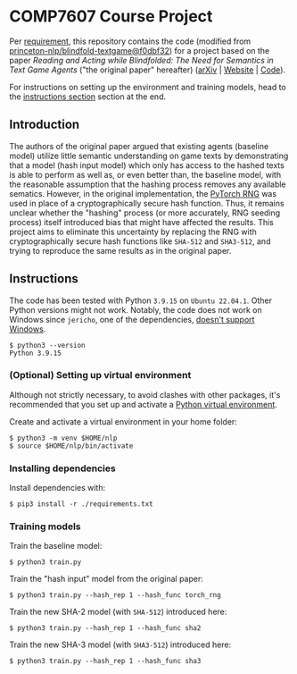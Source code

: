 # COMP7607 Course Project

Per [requirement](./REQUIREMENT.md), this repository contains the code (modified from [princeton-nlp/blindfold-textgame@f0dbf32](https://github.com/princeton-nlp/blindfold-textgame/tree/f0dbf32cb76563982291c51d6db9d6691889c55d)) for a project based on the paper _Reading and Acting while Blindfolded: The Need for Semantics in Text Game Agents_ ("the original paper" hereafter) ([arXiv](https://arxiv.org/abs/2103.13552) | [Website](https://blindfolded.cs.princeton.edu) | [Code](https://github.com/princeton-nlp/blindfold-textgame)).

For instructions on setting up the environment and training models, head to the [instructions section](#instructions) section at the end.

## Introduction

The authors of the original paper argued that existing agents (baseline model) utilize little semantic understanding on game texts by demonstrating that a model (hash input model) which only has access to the hashed texts is able to perform as well as, or even better than, the baseline model, with the reasonable assumption that the hashing process removes any available sematics. However, in the original implementation, the [PyTorch RNG](https://pytorch.org/docs/1.13/notes/randomness.html#pytorch-random-number-generator) was used in place of a cryptographically secure hash function. Thus, it remains unclear whether the "hashing" process (or more accurately, RNG seeding process) itself introduced bias that might have affected the results. This project aims to eliminate this uncertainty by replacing the RNG with cryptographically secure hash functions like `SHA-512` and `SHA3-512`, and trying to reproduce the same results as in the original paper.

## Instructions

The code has been tested with Python `3.9.15` on `Ubuntu 22.04.1`. Other Python versions might not work. Notably, the code does not work on Windows since `jericho`, one of the dependencies, [doesn't support Windows](https://github.com/microsoft/jericho/issues/31).

```console
$ python3 --version
Python 3.9.15
```

### (Optional) Setting up virtual environment

Although not strictly necessary, to avoid clashes with other packages, it's recommended that you set up and activate a [Python virtual environment](https://docs.python.org/3/tutorial/venv.html).

Create and activate a virtual environment in your home folder:

```console
$ python3 -m venv $HOME/nlp
$ source $HOME/nlp/bin/activate
```

### Installing dependencies

Install dependencies with:

```console
$ pip3 install -r ./requirements.txt
```

### Training models

Train the baseline model:

```console
$ python3 train.py
```

Train the "hash input" model from the original paper:

```console
$ python3 train.py --hash_rep 1 --hash_func torch_rng
```

Train the new SHA-2 model (with `SHA-512`) introduced here:

```console
$ python3 train.py --hash_rep 1 --hash_func sha2
```

Train the new SHA-3 model (with `SHA3-512`) introduced here:

```console
$ python3 train.py --hash_rep 1 --hash_func sha3
```
